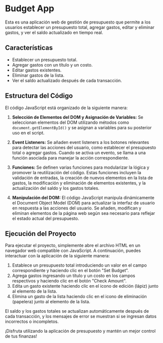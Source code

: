 # Budget App

Esta es una aplicación web de gestión de presupuesto que permite a los usuarios establecer un presupuesto total, agregar gastos, editar y eliminar gastos, y ver el saldo actualizado en tiempo real.

## Características

- Establecer un presupuesto total.
- Agregar gastos con un título y un costo.
- Editar gastos existentes.
- Eliminar gastos de la lista.
- Ver el saldo actualizado después de cada transacción.

## Estructura del Código

El código JavaScript está organizado de la siguiente manera:

1. **Selección de Elementos del DOM y Asignación de Variables:** Se seleccionan elementos del DOM utilizando métodos como `document.getElementById()` y se asignan a variables para su posterior uso en el script.

2. **Event Listeners:** Se añaden event listeners a los botones relevantes para detectar las acciones del usuario, como establecer el presupuesto total o agregar gastos. Cuando se activa un evento, se llama a una función asociada para manejar la acción correspondiente.

3. **Funciones:** Se definen varias funciones para modularizar la lógica y promover la reutilización del código. Estas funciones incluyen la validación de entradas, la creación de nuevos elementos en la lista de gastos, la modificación y eliminación de elementos existentes, y la actualización del saldo y los gastos totales.

4. **Manipulación del DOM:** El código JavaScript manipula dinámicamente el Document Object Model (DOM) para actualizar la interfaz de usuario en respuesta a las acciones del usuario. Se añaden, modifican y eliminan elementos de la página web según sea necesario para reflejar el estado actual del presupuesto.

## Ejecución del Proyecto

Para ejecutar el proyecto, simplemente abre el archivo HTML en un navegador web compatible con JavaScript. A continuación, puedes interactuar con la aplicación de la siguiente manera:

1. Establece un presupuesto total introduciendo un valor en el campo correspondiente y haciendo clic en el botón "Set Budget".
2. Agrega gastos ingresando un título y un costo en los campos respectivos y haciendo clic en el botón "Check Amount".
3. Edita un gasto existente haciendo clic en el icono de edición (lápiz) junto al elemento de la lista.
4. Elimina un gasto de la lista haciendo clic en el icono de eliminación (papelera) junto al elemento de la lista.

El saldo y los gastos totales se actualizan automáticamente después de cada transacción, y los mensajes de error se muestran si se ingresan datos incorrectos o incompletos.

¡Disfruta utilizando la aplicación de presupuesto y mantén un mejor control de tus finanzas!
